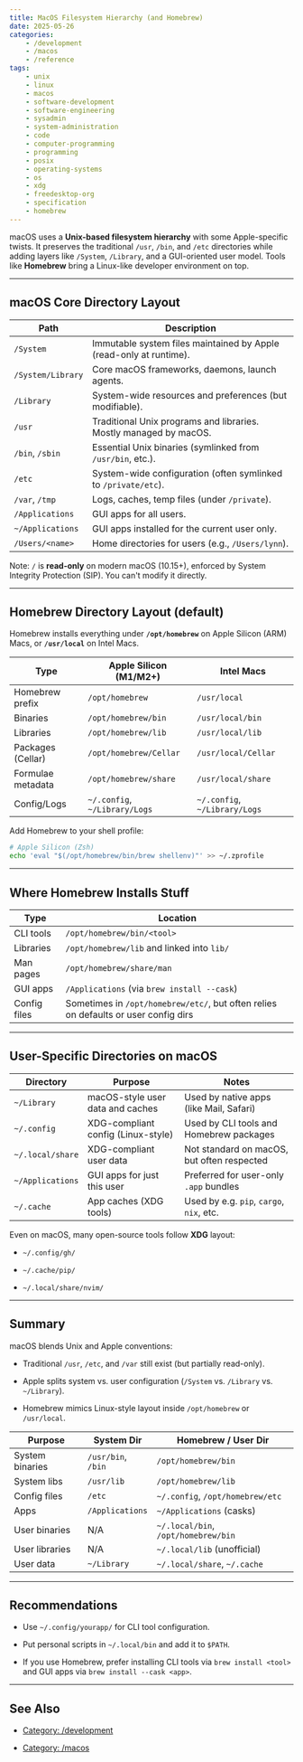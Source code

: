 ```yaml
---
title: MacOS Filesystem Hierarchy (and Homebrew)
date: 2025-05-26
categories:
    - /development
    - /macos
    - /reference
tags:
    - unix
    - linux
    - macos
    - software-development
    - software-engineering
    - sysadmin
    - system-administration
    - code
    - computer-programming
    - programming
    - posix
    - operating-systems
    - os
    - xdg
    - freedesktop-org
    - specification
    - homebrew
---
```



macOS uses a **Unix-based filesystem hierarchy** with some Apple-specific twists. It preserves the traditional `/usr`, `/bin`, and `/etc` directories while adding layers like `/System`, `/Library`, and a GUI-oriented user model. Tools like **Homebrew** bring a Linux-like developer environment on top.

---

## macOS Core Directory Layout

|Path|Description|
|---|---|
|`/System`|Immutable system files maintained by Apple (read-only at runtime).|
|`/System/Library`|Core macOS frameworks, daemons, launch agents.|
|`/Library`|System-wide resources and preferences (but modifiable).|
|`/usr`|Traditional Unix programs and libraries. Mostly managed by macOS.|
|`/bin`, `/sbin`|Essential Unix binaries (symlinked from `/usr/bin`, etc.).|
|`/etc`|System-wide configuration (often symlinked to `/private/etc`).|
|`/var`, `/tmp`|Logs, caches, temp files (under `/private`).|
|`/Applications`|GUI apps for all users.|
|`~/Applications`|GUI apps installed for the current user only.|
|`/Users/<name>`|Home directories for users (e.g., `/Users/lynn`).|

Note: `/` is **read-only** on modern macOS (10.15+), enforced by System Integrity Protection (SIP). You can't modify it directly.

---

## Homebrew Directory Layout (default)

Homebrew installs everything under **`/opt/homebrew`** on Apple Silicon (ARM) Macs, or **`/usr/local`** on Intel Macs.

|Type|Apple Silicon (M1/M2+)|Intel Macs|
|---|---|---|
|Homebrew prefix|`/opt/homebrew`|`/usr/local`|
|Binaries|`/opt/homebrew/bin`|`/usr/local/bin`|
|Libraries|`/opt/homebrew/lib`|`/usr/local/lib`|
|Packages (Cellar)|`/opt/homebrew/Cellar`|`/usr/local/Cellar`|
|Formulae metadata|`/opt/homebrew/share`|`/usr/local/share`|
|Config/Logs|`~/.config`, `~/Library/Logs`|`~/.config`, `~/Library/Logs`|

Add Homebrew to your shell profile:

```bash
# Apple Silicon (Zsh)
echo 'eval "$(/opt/homebrew/bin/brew shellenv)"' >> ~/.zprofile
```

---

## Where Homebrew Installs Stuff

|Type|Location|
|---|---|
|CLI tools|`/opt/homebrew/bin/<tool>`|
|Libraries|`/opt/homebrew/lib` and linked into `lib/`|
|Man pages|`/opt/homebrew/share/man`|
|GUI apps|`/Applications` (via `brew install --cask`)|
|Config files|Sometimes in `/opt/homebrew/etc/`, but often relies on defaults or user config dirs|

---

## User-Specific Directories on macOS

|Directory|Purpose|Notes|
|---|---|---|
|`~/Library`|macOS-style user data and caches|Used by native apps (like Mail, Safari)|
|`~/.config`|XDG-compliant config (Linux-style)|Used by CLI tools and Homebrew packages|
|`~/.local/share`|XDG-compliant user data|Not standard on macOS, but often respected|
|`~/Applications`|GUI apps for just this user|Preferred for user-only `.app` bundles|
|`~/.cache`|App caches (XDG tools)|Used by e.g. `pip`, `cargo`, `nix`, etc.|

Even on macOS, many open-source tools follow **XDG** layout:

- `~/.config/gh/`
    
- `~/.cache/pip/`
    
- `~/.local/share/nvim/`
    

---

## Summary

macOS blends Unix and Apple conventions:

- Traditional `/usr`, `/etc`, and `/var` still exist (but partially read-only).
    
- Apple splits system vs. user configuration (`/System` vs. `/Library` vs. `~/Library`).
    
- Homebrew mimics Linux-style layout inside `/opt/homebrew` or `/usr/local`.
    

|Purpose|System Dir|Homebrew / User Dir|
|---|---|---|
|System binaries|`/usr/bin`, `/bin`|`/opt/homebrew/bin`|
|System libs|`/usr/lib`|`/opt/homebrew/lib`|
|Config files|`/etc`|`~/.config`, `/opt/homebrew/etc`|
|Apps|`/Applications`|`~/Applications` (casks)|
|User binaries|N/A|`~/.local/bin`, `/opt/homebrew/bin`|
|User libraries|N/A|`~/.local/lib` (unofficial)|
|User data|`~/Library`|`~/.local/share`, `~/.cache`|

---

## Recommendations

- Use `~/.config/yourapp/` for CLI tool configuration.
    
- Put personal scripts in `~/.local/bin` and add it to `$PATH`.
    
- If you use Homebrew, prefer installing CLI tools via `brew install <tool>` and GUI apps via `brew install --cask <app>`.

---

## See Also

- [Category: /development](/notes-by-category#category-/development)

- [Category: /macos](/notes-by-category#category-/macos)

